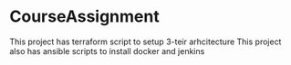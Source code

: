 # CourseAssignment
This project has terraform script to setup 3-teir arhcitecture
This project also has ansible scripts to install docker and jenkins
